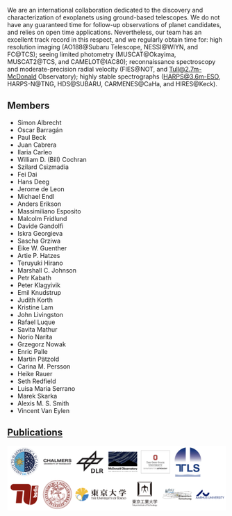 <!-- ![](Kesprinter-166k.png) -->

<!-- ## KESPRINT -->

<!-- [About](about.md) — [Members](members.md) — [Publications](pubs.md) — [Resources](resources.md) -->

We are an international collaboration dedicated to the discovery and characterization of exoplanets using ground-based telescopes. We do not have any guaranteed time for follow-up observations of planet candidates, and relies on open time applications. Nevertheless, our team has an excellent track record in this respect, and we regularly obtain time for: high resolution imaging (AO188@Subaru Telescope, NESSI@WIYN, and FC@TCS); seeing limited photometry (MUSCAT@Okayima, MUSCAT2@TCS, and CAMELOT@IAC80); reconnaissance spectroscopy and moderate-precision radial velocity (FIES@NOT, and Tull@2.7m-McDonald Observatory); highly stable spectrographs (HARPS@3.6m-ESO, HARPS-N@TNG, HDS@SUBARU, CARMENES@CaHa, and HIRES@Keck).

## Members

- Simon Albrecht
- Oscar Barragán
- Paul Beck
- Juan Cabrera
- Ilaria Carleo
- William D. (Bill) Cochran
- Szilard Csizmadia
- Fei Dai
- Hans Deeg
- Jerome de Leon
- Michael Endl
- Anders Erikson
- Massimiliano Esposito
- Malcolm Fridlund
- Davide Gandolfi
- Iskra Georgieva
- Sascha Grziwa
- Eike W. Guenther
- Artie P. Hatzes
- Teruyuki Hirano
- Marshall C. Johnson
- Petr Kabath
- Peter Klagyivik
- Emil Knudstrup
- Judith Korth
- Kristine Lam
- John Livingston
- Rafael Luque
- Savita Mathur
- Norio Narita
- Grzegorz Nowak
- Enric Palle
- Martin Pätzold
- Carina M. Persson
- Heike Rauer
- Seth Redfield
- Luisa Maria Serrano
- Marek Skarka
- Alexis M. S. Smith
- Vincent Van Eylen

## [Publications](pubs.md)

![](logos.png)

<!-- ## Welcome to GitHub Pages

You can use the [editor on GitHub](https://github.com/kesprint/kesprint.github.io/edit/main/index.md) to maintain and preview the content for your website in Markdown files.

Whenever you commit to this repository, GitHub Pages will run [Jekyll](https://jekyllrb.com/) to rebuild the pages in your site, from the content in your Markdown files.

### Markdown

Markdown is a lightweight and easy-to-use syntax for styling your writing. It includes conventions for

```markdown
Syntax highlighted code block

# Header 1
## Header 2
### Header 3

- Bulleted
- List

1. Numbered
2. List

**Bold** and _Italic_ and `Code` text

[Link](url) and ![Image](src)
```

For more details see [GitHub Flavored Markdown](https://guides.github.com/features/mastering-markdown/).

### Jekyll Themes

Your Pages site will use the layout and styles from the Jekyll theme you have selected in your [repository settings](https://github.com/kesprint/kesprint.github.io/settings/pages). The name of this theme is saved in the Jekyll `_config.yml` configuration file.

### Support or Contact

Having trouble with Pages? Check out our [documentation](https://docs.github.com/categories/github-pages-basics/) or [contact support](https://support.github.com/contact) and we’ll help you sort it out.
 -->
